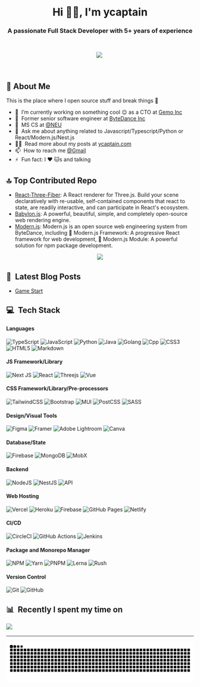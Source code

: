 <h1 align="center">Hi 👋🏻, I'm ycaptain</h1>
<h3 align="center">A passionate Full Stack Developer with 5+ years of experience</h3>
<div align="center">
 <a href="https://me.ycaptain.com" target="_blank"><img alt="" src="https://img.shields.io/badge/Portfolio-000?logo=vercel&logoColor=yellow&style=for-the-badge" style="vertical-align:center" /></a>
 <a href="https://twitter.com/ycaptain" target="_blank"><img alt="" src="https://img.shields.io/badge/Twitter-000?logo=Twitter&logoColor=1DA1F2&style=for-the-badge" style="vertical-align:center" /></a>
 <a href="https://linkedin.com/in/ycaptain" target="_blank"><img alt="" src="https://img.shields.io/badge/LinkedIn-000?logo=linkedin&logoColor=0A66C2&style=for-the-badge" style="vertical-align:center" /></a>
 <a href="https://instagram.com/ycaptain" target="_blank"><img alt="" src="https://img.shields.io/badge/Instagram-000?style=for-the-badge&logo=Instagram&logoColor=E4405F" style="vertical-align:center" /></a>
</div>
<p align="center">
 <img src="https://visitcount.itsvg.in/api?id=ycaptain&icon=6&color=0" style="height: 28px">
 <a href="https://www.buymeacoffee.com/ycaptain" target="_blank"><img alt="" src="https://img.shields.io/badge/Buy%20Me%20a%20Coffee-ffdd00?style=for-the-badge&logo=buy-me-a-coffee&logoColor=black" style="vertical-align:center" /></a>
</p>
<div align="center"><img alt="" src="https://quotes-github-readme.vercel.app/api?type=horizontal&theme=merko" /></div>

## 💫 About Me
This is the place where I open source stuff and break things :rofl:
- 🔭 &nbsp;I’m currently working on something cool :wink: as a CTO at [Gemo Inc](https://www.bytedance.com/en/)
- 🌱 &nbsp;Former senior software engineer at [ByteDance Inc](https://www.bytedance.com/en/)
- :school:&nbsp; MS CS at [@NEU](http://neu.edu/)
- 💬 &nbsp;Ask me about anything related to Javascript/Typescript/Python or React/Modern.js/Nest.js
- 👨‍💻 &nbsp;Read more about my posts at [ycaptain.com](https://me.ycaptain.com/)
- 📫&nbsp; How to reach me [@Gmail](mailto:cz.ycaptain@gmail.com)
- ⚡&nbsp; Fun fact: I :heart: :cat:s and talking

## 🔝 Top Contributed Repo
- [React-Three-Fiber](https://github.com/pmndrs/react-three-fiber): A React renderer for Three.js. Build your scene declaratively with re-usable, self-contained components that react to state, are readily interactive, and can participate in React's ecosystem.
- [Babylon.js](https://github.com/BabylonJS/Babylon.js): A powerful, beautiful, simple, and completely open-source web rendering engine.
- [Modern.js](https://github.com/web-infra-dev/modern.js): Modern.js is an open source web engineering system from ByteDance, including 🦄 Modern.js Framework: A progressive React framework for web development, 🐧 Modern.js Module: A powerful solution for npm package development.

<p align="center"><img src="https://github-contributor-stats.vercel.app/api?username=ycaptain&limit=5&theme=dracula&combine_all_yearly_contributions=true" /></p>

## 📕 &nbsp;Latest Blog Posts
<!-- BLOG-POST-LIST:START -->
- [Game Start](https://me.ycaptain.com/posts/game-start)
<!-- BLOG-POST-LIST:END -->
## 💻 &nbsp;Tech Stack 
#### Languages
![TypeScript](https://img.shields.io/badge/-TypeScript-000?style=for-the-badge&logo=typescript)
![JavaScript](https://img.shields.io/badge/-JavaScript-000?style=for-the-badge&logo=javascript)
![Python](https://img.shields.io/badge/-Python-000?style=for-the-badge&logo=python)
![Java](https://img.shields.io/badge/-Java-000?style=for-the-badge&logo=java)
![Golang](https://img.shields.io/badge/golang-000?style=for-the-badge&logo=golang)
![Cpp](https://img.shields.io/badge/cpp-000?style=for-the-badge&logo=cpp)
![CSS3](https://img.shields.io/badge/-CSS3-000?style=for-the-badge&logo=css3)
![HTML5](https://img.shields.io/badge/-HTML5-000?style=for-the-badge&logo=html5)
![Markdown](https://img.shields.io/badge/-Markdown-000?style=for-the-badge&logo=markdown)

#### JS Framework/Library
![Next JS](https://img.shields.io/badge/-NextJS-000?style=for-the-badge&logo=next.js)
![React](https://img.shields.io/badge/-ReactJS-000?style=for-the-badge&logo=react)
![Threejs](https://img.shields.io/badge/-ThreeJS-000?style=for-the-badge&logo=three.js)
![Vue](https://img.shields.io/badge/-vue-000?style=for-the-badge&logo=vue)

#### CSS Framework/Library/Pre-processors
![TailwindCSS](https://img.shields.io/badge/-TailwindCSS-000?style=for-the-badge&logo=tailwind-css)
![Bootstrap](https://img.shields.io/badge/-Bootstrap-000?style=for-the-badge&logo=bootstrap)
![MUI](https://img.shields.io/badge/-MUI-000?style=for-the-badge&logo=mui)
![PostCSS](https://img.shields.io/badge/-PostCSS-000?style=for-the-badge&logo=postcss)
![SASS](https://img.shields.io/badge/-SASS-000?style=for-the-badge&logo=sass)

#### Design/Visual Tools
![Figma](https://img.shields.io/badge/-Figma-000?style=for-the-badge&logo=figma)
![Framer](https://img.shields.io/badge/-Framer-000?style=for-the-badge&logo=framer)
![Adobe Lightroom](https://img.shields.io/badge/-Adobe%20Lightroom-000?style=for-the-badge&logo=adobe%20lightroom)
![Canva](https://img.shields.io/badge/-Canva-000?style=for-the-badge&logo=canva)

#### Database/State
![Firebase](https://img.shields.io/badge/-Firebase-000?style=for-the-badge&logo=firebase)
![MongoDB](https://img.shields.io/badge/-MongoDB-000?style=for-the-badge&logo=mongodb)
![MobX](https://img.shields.io/badge/-MobX-000?style=for-the-badge&logo=mobx)

#### Backend
![NodeJS](https://img.shields.io/badge/-NodeJS-000?style=for-the-badge&logo=node.js&logoColor=pink)
![NestJS](https://img.shields.io/badge/-NextJS-000?style=for-the-badge&logo=nestjs)
![API](https://img.shields.io/badge/-API-000?style=for-the-badge&logo=fastapi)

#### Web Hosting
![Vercel](https://img.shields.io/badge/-Vercel-000?style=for-the-badge&logo=vercel)
![Heroku](https://img.shields.io/badge/-Heroku-000?style=for-the-badge&logo=heroku)
![Firebase](https://img.shields.io/badge/-Firebase-000?style=for-the-badge&logo=firebase)
![GitHub Pages](https://img.shields.io/badge/-GitHub%20Pages-000?style=for-the-badge&logo=github)
![Netlify](https://img.shields.io/badge/-Netlify-000?style=for-the-badge&logo=netlify)

#### CI/CD
![CircleCI](https://img.shields.io/badge/-circle%20ci-000?style=for-the-badge&logo=circleci)
![GitHub Actions](https://img.shields.io/badge/-github%20actions-000?style=for-the-badge&logo=githubactions)
![Jenkins](https://img.shields.io/badge/-jenkins-000?style=for-the-badge&logo=jenkins)

#### Package and Monorepo Manager
![NPM](https://img.shields.io/badge/-NPM-000?style=for-the-badge&logo=npm)
![Yarn](https://img.shields.io/badge/-yarn-000?style=for-the-badge&logo=yarn)
![PNPM](https://img.shields.io/badge/-pnpm-000?style=for-the-badge&logo=pnpm)
![Lerna](https://img.shields.io/badge/-lerna-000?style=for-the-badge&logo=lerna)
![Rush](https://img.shields.io/badge/-rush-000?style=for-the-badge&logo=rush)

#### Version Control
![Git](https://img.shields.io/badge/-Git-000?style=for-the-badge&logo=git)
![GitHub](https://img.shields.io/badge/-GitHub-000?style=for-the-badge&logo=github)

## 📊 &nbsp;Recently I spent my time on

<a href="https://wakatime.com"><img src="https://wakatime.com/share/@018c68b9-b505-4abe-8ffc-72d6206ebb80/fad7e4f9-97e9-41e0-ac55-8bd3bf76101d.png" /></a>

---
<p align="center">
<img src="https://github.com/ycaptain/ycaptain/blob/output/github-contribution-grid-snake.svg">
</p>
